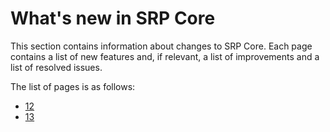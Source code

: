 # What's new in SRP Core

This section contains information about changes to SRP Core. Each page contains a list of new features and, if relevant, a list of improvements and a list of resolved issues.

The list of pages is as follows:

- [12](whats-new-12.md)
- [13](whats-new-13.md)
